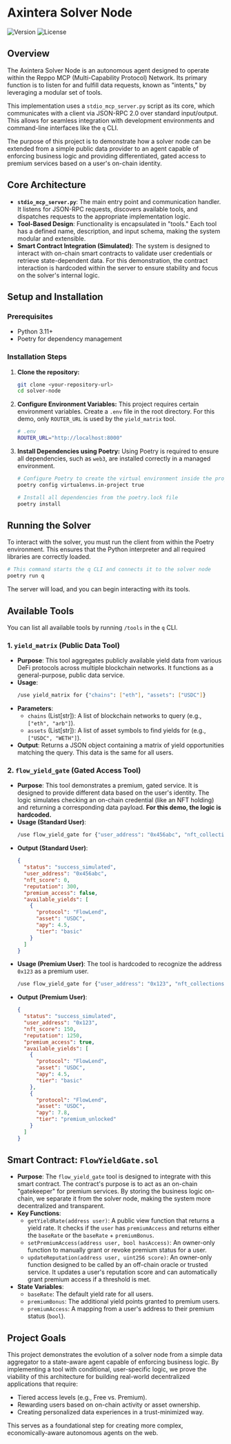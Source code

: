 
# Axintera Solver Node

![Version](https://img.shields.io/badge/Version-1.0.0-blue.svg) ![License](https://img.shields.io/badge/License-MIT-green.svg)

## Overview

The Axintera Solver Node is an autonomous agent designed to operate within the Reppo MCP (Multi-Capability Protocol) Network. Its primary function is to listen for and fulfill data requests, known as "intents," by leveraging a modular set of tools.

This implementation uses a `stdio_mcp_server.py` script as its core, which communicates with a client via JSON-RPC 2.0 over standard input/output. This allows for seamless integration with development environments and command-line interfaces like the `q` CLI.

The purpose of this project is to demonstrate how a solver node can be extended from a simple public data provider to an agent capable of enforcing business logic and providing differentiated, gated access to premium services based on a user's on-chain identity.

## Core Architecture

-   **`stdio_mcp_server.py`**: The main entry point and communication handler. It listens for JSON-RPC requests, discovers available tools, and dispatches requests to the appropriate implementation logic.
-   **Tool-Based Design**: Functionality is encapsulated in "tools." Each tool has a defined name, description, and input schema, making the system modular and extensible.
-   **Smart Contract Integration (Simulated)**: The system is designed to interact with on-chain smart contracts to validate user credentials or retrieve state-dependent data. For this demonstration, the contract interaction is hardcoded within the server to ensure stability and focus on the solver's internal logic.

## Setup and Installation

### Prerequisites

-   Python 3.11+
-   Poetry for dependency management

### Installation Steps

1.  **Clone the repository:**
    ```bash
    git clone <your-repository-url>
    cd solver-node
    ```

2.  **Configure Environment Variables:**
    This project requires certain environment variables. Create a `.env` file in the root directory. For this demo, only `ROUTER_URL` is used by the `yield_matrix` tool.
    ```bash
    # .env
    ROUTER_URL="http://localhost:8000"
    ```

3.  **Install Dependencies using Poetry:**
    Using Poetry is required to ensure all dependencies, such as `web3`, are installed correctly in a managed environment.

    ```bash
    # Configure Poetry to create the virtual environment inside the project folder
    poetry config virtualenvs.in-project true

    # Install all dependencies from the poetry.lock file
    poetry install
    ```

## Running the Solver

To interact with the solver, you must run the client from within the Poetry environment. This ensures that the Python interpreter and all required libraries are correctly loaded.

```bash
# This command starts the q CLI and connects it to the solver node
poetry run q
```

The server will load, and you can begin interacting with its tools.

## Available Tools

You can list all available tools by running `/tools` in the `q` CLI.

### 1. `yield_matrix` (Public Data Tool)

-   **Purpose**: This tool aggregates publicly available yield data from various DeFi protocols across multiple blockchain networks. It functions as a general-purpose, public data service.
-   **Usage**:
    ```bash
    /use yield_matrix for {"chains": ["eth"], "assets": ["USDC"]}
    ```
-   **Parameters**:
    -   `chains` (List[str]): A list of blockchain networks to query (e.g., `["eth", "arb"]`).
    -   `assets` (List[str]): A list of asset symbols to find yields for (e.g., `["USDC", "WETH"]`).
-   **Output**: Returns a JSON object containing a matrix of yield opportunities matching the query. This data is the same for all users.

### 2. `flow_yield_gate` (Gated Access Tool)

-   **Purpose**: This tool demonstrates a premium, gated service. It is designed to provide different data based on the user's identity. The logic simulates checking an on-chain credential (like an NFT holding) and returning a corresponding data payload. **For this demo, the logic is hardcoded.**
-   **Usage (Standard User)**:
    ```bash
    /use flow_yield_gate for {"user_address": "0x456abc", "nft_collections": ["any"]}
    ```
-   **Output (Standard User)**:
    ```json
    {
      "status": "success_simulated",
      "user_address": "0x456abc",
      "nft_score": 0,
      "reputation": 300,
      "premium_access": false,
      "available_yields": [
        {
          "protocol": "FlowLend",
          "asset": "USDC",
          "apy": 4.5,
          "tier": "basic"
        }
      ]
    }
    ```
-   **Usage (Premium User)**: The tool is hardcoded to recognize the address `0x123` as a premium user.
    ```bash
    /use flow_yield_gate for {"user_address": "0x123", "nft_collections": ["any"]}
    ```
-   **Output (Premium User)**:
    ```json
    {
      "status": "success_simulated",
      "user_address": "0x123",
      "nft_score": 150,
      "reputation": 1250,
      "premium_access": true,
      "available_yields": [
        {
          "protocol": "FlowLend",
          "asset": "USDC",
          "apy": 4.5,
          "tier": "basic"
        },
        {
          "protocol": "FlowLend",
          "asset": "USDC",
          "apy": 7.8,
          "tier": "premium_unlocked"
        }
      ]
    }
    ```

## Smart Contract: `FlowYieldGate.sol`

-   **Purpose**: The `flow_yield_gate` tool is designed to integrate with this smart contract. The contract's purpose is to act as an on-chain "gatekeeper" for premium services. By storing the business logic on-chain, we separate it from the solver node, making the system more decentralized and transparent.
-   **Key Functions**:
    -   `getYieldRate(address user)`: A public view function that returns a yield rate. It checks if the `user` has `premiumAccess` and returns either the `baseRate` or the `baseRate` + `premiumBonus`.
    -   `setPremiumAccess(address user, bool hasAccess)`: An owner-only function to manually grant or revoke premium status for a user.
    -   `updateReputation(address user, uint256 score)`: An owner-only function designed to be called by an off-chain oracle or trusted service. It updates a user's reputation score and can automatically grant premium access if a threshold is met.
-   **State Variables**:
    -   `baseRate`: The default yield rate for all users.
    -   `premiumBonus`: The additional yield points granted to premium users.
    -   `premiumAccess`: A mapping from a user's address to their premium status (`bool`).

## Project Goals

This project demonstrates the evolution of a solver node from a simple data aggregator to a state-aware agent capable of enforcing business logic. By implementing a tool with conditional, user-specific logic, we prove the viability of this architecture for building real-world decentralized applications that require:
-   Tiered access levels (e.g., Free vs. Premium).
-   Rewarding users based on on-chain activity or asset ownership.
-   Creating personalized data experiences in a trust-minimized way.

This serves as a foundational step for creating more complex, economically-aware autonomous agents on the web.
